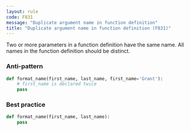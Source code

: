 ```yaml
---
layout: rule
code: F831
message: "Duplicate argument name in function definition"
title: "Duplicate argument name in function definition (F831)"
---
```


Two or more parameters in a function definition have the same name. All names in the function definition should be distinct.

### Anti-pattern

```python
def format_name(first_name, last_name, first_name='Grant'):
    # first_name is declared twice
    pass
```

### Best practice

```python
def format_name(first_name, last_name):
    pass
```
